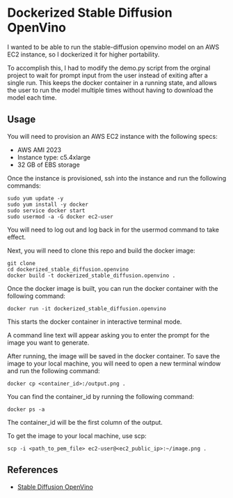 # Dockerized Stable Diffusion OpenVino

I wanted to be able to run the stable-diffusion openvino model on an AWS EC2 instance, so I dockerized it for higher portability.

To accomplish this, I had to modify the demo.py script from the orginal project to wait for prompt input from the user instead of exiting after a single run. This keeps the docker container in a running state, and allows the user to run the model multiple times without having to download the model each time.

## Usage
You will need to provision an AWS EC2 instance with the following specs:
- AWS AMI 2023
- Instance type: c5.4xlarge
- 32 GB of EBS storage

Once the instance is provisioned, ssh into the instance and run the following commands:
```
sudo yum update -y
sudo yum install -y docker
sudo service docker start
sudo usermod -a -G docker ec2-user
```
You will need to log out and log back in for the usermod command to take effect.

Next, you will need to clone this repo and build the docker image:
```
git clone
cd dockerized_stable_diffusion.openvino
docker build -t dockerized_stable_diffusion.openvino .
```

Once the docker image is built, you can run the docker container with the following command:
```
docker run -it dockerized_stable_diffusion.openvino
```
This starts the docker container in interactive terminal mode.

A command line text will appear asking you to enter the prompt for the image you want to generate.

After running, the image will be saved in the docker container. To save the image to your local machine, you will need to open a new terminal window and run the following command:
```
docker cp <container_id>:/output.png .
```
You can find the container_id by running the following command:
```
docker ps -a
```
The container_id will be the first column of the output.

To get the image to your local machine, use scp:
```
scp -i <path_to_pem_file> ec2-user@<ec2_public_ip>:~/image.png .
```

## References

- [Stable Diffusion OpenVino](<https://github.com/bes-dev/stable_diffusion.openvino>)

